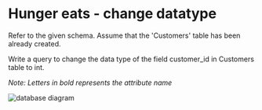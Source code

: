 # Hunger eats - change datatype

Refer to the given schema. Assume that the 'Customers' table has been already created.

Write a query to change the data type of the field customer_id in Customers table to int.

*Note: Letters in bold represents the attribute name*

![database diagram](../database_3.png)
